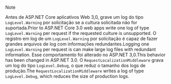 > [!NOTE]
> <span data-ttu-id="98499-101">Antes de ASP.NET Core aplicativos Web 3,0, grave um log do tipo `LogLevel.Warning` por solicitação se a cultura solicitada não for suportada.</span><span class="sxs-lookup"><span data-stu-id="98499-101">Prior to ASP.NET Core 3.0 web apps write one log of type `LogLevel.Warning` per request if the requested culture is unsupported.</span></span> <span data-ttu-id="98499-102">O registro em log de um `LogLevel.Warning` por solicitação é capaz de fazer grandes arquivos de log com informações redundantes.</span><span class="sxs-lookup"><span data-stu-id="98499-102">Logging one `LogLevel.Warning` per request is can make large log files with redundant information.</span></span> <span data-ttu-id="98499-103">Esse comportamento foi alterado no ASP.NET 3,0.</span><span class="sxs-lookup"><span data-stu-id="98499-103">This behavior has been changed in ASP.NET 3.0.</span></span> <span data-ttu-id="98499-104">O `RequestLocalizationMiddleware` grava um log do tipo `LogLevel.Debug`, o que reduz o tamanho dos logs de produção.</span><span class="sxs-lookup"><span data-stu-id="98499-104">The `RequestLocalizationMiddleware` writes a log of type `LogLevel.Debug`, which reduces the size of production logs.</span></span>